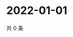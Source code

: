 # 2022-01-01

共 0 条

<!-- BEGIN WEIBO -->
<!-- 最后更新时间 Sat Jan 01 2022 05:07:48 GMT+0800 (China Standard Time) -->

<!-- END WEIBO -->
